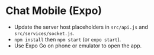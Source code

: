 # Chat Mobile (Expo)

- Update the server host placeholders in `src/api.js` and `src/services/socket.js`.
- `npm install` then `npm start` (or `expo start`).
- Use Expo Go on phone or emulator to open the app.
